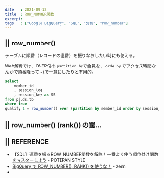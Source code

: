 ```yaml
---
date   : 2021-09-12
title  : ROW_NUMBER関数
excerpt: 
tags   : ["Google BigQuery", "SQL", "分析", "row_number"]
---
```


## || row_number()

テーブルに順番（レコードの連番）を振りなおしたい時にも使える。

Web解析では、OVER句の `partition by`で会員を、 `orde by` でアクセス時間なんかで順番降って `=1`で一意にしたりと有用的。
```SQL
select
    member_id 
    , session_log 
    , session_key as SS
from pj.ds.tb
where true
qualify 1 = row_number() over (partition by member_id order by session_log desc)
```


## || row_number() (rank()) の罠...




## || REFERENCE
+ [【SQL】連番を振るROW_NUMBER関数を解説！一番よく使う順位付け関数をマスターしよう](https://style.potepan.com/articles/23566.html) - POTEPAN STYLE
+ [BigQuery で ROW_NUMBER(), RANK() を使うな！](https://zenn.dev/smzst/articles/77b598bbbf7a01) - zenn
+ []()

